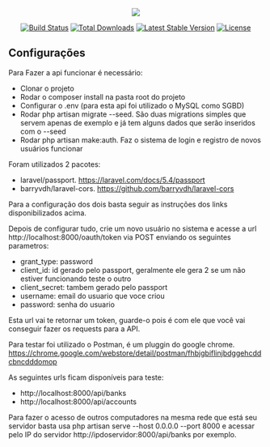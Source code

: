 <p align="center"><img src="https://laravel.com/assets/img/components/logo-laravel.svg"></p>

<p align="center">
<a href="https://travis-ci.org/laravel/framework"><img src="https://travis-ci.org/laravel/framework.svg" alt="Build Status"></a>
<a href="https://packagist.org/packages/laravel/framework"><img src="https://poser.pugx.org/laravel/framework/d/total.svg" alt="Total Downloads"></a>
<a href="https://packagist.org/packages/laravel/framework"><img src="https://poser.pugx.org/laravel/framework/v/stable.svg" alt="Latest Stable Version"></a>
<a href="https://packagist.org/packages/laravel/framework"><img src="https://poser.pugx.org/laravel/framework/license.svg" alt="License"></a>
</p>


## Configurações

Para Fazer a api funcionar é necessário:

- Clonar o projeto
- Rodar o composer install na pasta root do projeto
- Configurar o .env (para esta api foi utilizado o MySQL como SGBD)
- Rodar php artisan migrate --seed. São duas migrations simples que servem apenas de exemplo e já tem alguns dados que serão inseridos com o --seed
- Rodar php artisan make:auth. Faz o sistema de login e registro de novos usuários funcionar

Foram utilizados 2 pacotes:

- laravel/passport. https://laravel.com/docs/5.4/passport
- barryvdh/laravel-cors. https://github.com/barryvdh/laravel-cors

Para a configuração dos dois basta seguir as instruções dos links disponibilizados acima.

Depois de configurar tudo, crie um novo usuário no sistema e acesse a url http://localhost:8000/oauth/token via POST enviando os seguintes parametros:

- grant_type: password
- client_id: id gerado pelo passport, geralmente ele gera 2 se um não estiver funcionando teste o outro
- client_secret: tambem gerado pelo passport
- username: email do usuario que voce criou
- password: senha do usuario

Esta url vai te retornar um token, guarde-o pois é com ele que você vai conseguir fazer os requests para a API.

Para testar foi utilizado o Postman, é um pluggin do google chrome. https://chrome.google.com/webstore/detail/postman/fhbjgbiflinjbdggehcddcbncdddomop

As seguintes urls ficam disponíveis para teste:

- http://localhost:8000/api/banks
- http://localhost:8000/api/accounts

Para fazer o acesso de outros computadores na mesma rede que está seu servidor basta usa php artisan serve --host 0.0.0.0 --port 8000 e acessar pelo IP do servidor http://ipdoservidor:8000/api/banks por exemplo. 
